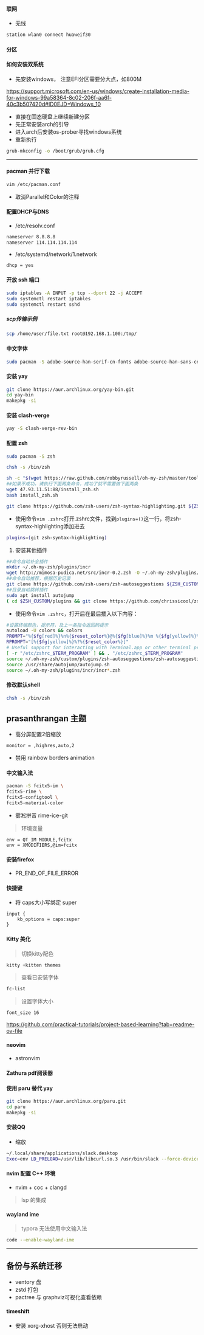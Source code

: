 

#### 联网

- 无线

```bash
station wlan0 connect huaweif30
```



#### 分区



#### 如何安装双系统

- 先安装windows， 注意EFI分区需要分大点，如800M

https://support.microsoft.com/en-us/windows/create-installation-media-for-windows-99a58364-8c02-206f-aa6f-40c3b507420d#ID0EJD=Windows_10

- 直接在固态硬盘上继续新建分区
- 先正常安装arch的引导
- 进入arch后安装os-prober寻找windows系统
- 重新执行

```bash
grub-mkconfig -o /boot/grub/grub.cfg
```





---

#### pacman 并行下载

```bash
vim /etc/pacman.conf
```

- 取消Parallel和Color的注释



#### 配置DHCP与DNS

- /etc/resolv.conf

```bash
nameserver 8.8.8.8
nameserver 114.114.114.114
```

- /etc/systemd/network/1.network

```bash
dhcp = yes
```



#### 开放 ssh 端口

```bash
sudo iptables -A INPUT -p tcp --dport 22 -j ACCEPT
sudo systemctl restart iptables
sudo systemctl restart sshd
```

##### scp传输示例

```bash
scp /home/user/file.txt root@192.168.1.100:/tmp/
```



#### 中文字体

```bash
sudo pacman -S adobe-source-han-serif-cn-fonts adobe-source-han-sans-cn-fonts adobe-source-code-pro-fonts noto-fonts-cjk noto-fonts
```



#### 安装 yay

```bash
git clone https://aur.archlinux.org/yay-bin.git
cd yay-bin
makepkg -si
```



#### 安装 clash-verge

```bash
yay -S clash-verge-rev-bin
```



#### 配置 zsh

```bash
sudo pacman -S zsh

chsh -s /bin/zsh

sh -c "$(wget https://raw.github.com/robbyrussell/oh-my-zsh/master/tools/install.sh -O -)"
##如果不成功，请执行下面两条命令，成功了就不需要做下面两条
wget 47.93.11.51:88/install_zsh.sh
bash install_zsh.sh

git clone https://github.com/zsh-users/zsh-syntax-highlighting.git ${ZSH_CUSTOM:-~/.oh-my-zsh/custom}/plugins/zsh-syntax-highlighting
```

- 使用命令`vim .zshrc`打开.zshrc文件，找到`plugins=()`这一行，将zsh-syntax-highlighting添加进去

```Bash
plugins=(git zsh-syntax-highlighting)
```

1. 安装其他插件

```Bash
##命令自动补全插件
mkdir ~/.oh-my-zsh/plugins/incr
wget http://mimosa-pudica.net/src/incr-0.2.zsh -O ~/.oh-my-zsh/plugins/incr/incr.plugin.zsh
##命令自动推荐，根据历史记录
git clone https://github.com/zsh-users/zsh-autosuggestions ${ZSH_CUSTOM:-~/.oh-my-zsh/custom}/plugins/zsh-autosuggestions
##目录自动跳转插件
sudo apt install autojump
( cd $ZSH_CUSTOM/plugins && git clone https://github.com/chrissicool/zsh-256color )
```

- 使用命令`vim .zshrc`，打开后在最后插入以下内容：

```Bash
#设置终端颜色，提示符，及上一条指令返回码提示
autoload -U colors && colors
PROMPT="%{$fg[red]%}%n%{$reset_color%}@%{$fg[blue]%}%m %{$fg[yellow]%}%1~ %{$reset_color%}%# "
RPROMPT="[%{$fg[yellow]%}%?%{$reset_color%}]"
# Useful support for interacting with Terminal.app or other terminal programs
[ -r "/etc/zshrc_$TERM_PROGRAM" ] && . "/etc/zshrc_$TERM_PROGRAM"
source ~/.oh-my-zsh/custom/plugins/zsh-autosuggestions/zsh-autosuggestions.plugin.zsh
source /usr/share/autojump/autojump.sh
source ~/.oh-my-zsh/plugins/incr/incr*.zsh
```

#### 修改默认shell

```bash
chsh -s /bin/zsh
```



## prasanthrangan 主题

- 高分屏配置2倍缩放

`monitor = ,highres,auto,2`

- 禁用  rainbow borders animation





#### 中文输入法

```bash
pacman -S fcitx5-im \
fcitx5-rime \
fcitx5-configtool \
fcitx5-material-color
```

- 雾凇拼音 rime-ice-git

> 环境变量

```config
env = QT_IM_MODULE,fcitx
env = XMODIFIERS,@im=fcitx
```

#### 安装firefox

- PR_END_OF_FILE_ERROR



#### 快捷键

- 将 caps大小写绑定 super

```config
input {
	kb_options = caps:super
}
```



#### Kitty 美化

> 切换kitty配色

```bash
kitty +kitten themes
```

> 查看已安装字体

```bash
fc-list
```

> 设置字体大小

```bash
font_size 16
```

https://github.com/practical-tutorials/project-based-learning?tab=readme-ov-file



#### neovim 

- astronvim



#### Zathura pdf阅读器



#### 使用 paru 替代 yay

```bash
git clone https://aur.archlinux.org/paru.git
cd paru
makepkg -si
```



#### 安装QQ

- 缩放

```bash
~/.local/share/applications/slack.desktop
Exec=env LD_PRELOAD=/usr/lib/libcurl.so.3 /usr/bin/slack --force-device-scale-factor=1.5 %U
```



#### nvim 配置 C++ 环境

- nvim + coc + clangd

> lsp 的集成



#### wayland ime

> typora 无法使用中文输入法

```bash
code --enable-wayland-ime
```







---



## 备份与系统迁移

- ventory 盘
- zstd 打包
- pactree 与 graphviz可视化查看依赖

#### timeshift

- 安装 xorg-xhost 否则无法启动




